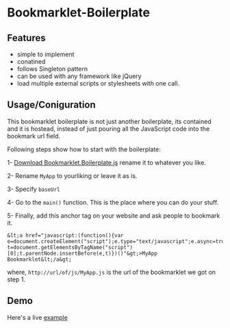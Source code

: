 Bookmarklet-Boilerplate
=======================
Features
--------
- simple to implement
- conatined
- follows Singleton pattern
- can be used with any framework like jQuery
- load multiple external scripts or stylesheets with one call.


Usage/Coniguration
------------------
This bookmarklet boilerplate is not just another boilerplate, its contained and it is hostead, instead of just pouring all the JavaScript code into the bookmark url field.

Following steps show how to start with the boilerplate:

1- [Download Bookmarklet.Boilerplate.js](https://github.com/JeyKeu/Bookmarklet-Boilerplate/blob/master/src/Bookmarklet.Boilerplate.js) rename it to whatever you like.

2- Rename `MyApp` to yourliking or leave it as is.

3- Specify `baseUrl`

4- Go to the `main()` function.
This is the place where you can do your stuff. 

5- Finally, add this anchor tag on your website and ask people to bookmark it.

    &lt;a href="javascript:(function(){var e=document.createElement("script");e.type="text/javascript";e.async=true;e.src="http://url/of/js/MyApp.js";var t=document.getElementsByTagName("script")[0];t.parentNode.insertBefore(e,t)})()"&gt;>MyApp Bookmarklet&lt;/a&gt;

where, `http://url/of/js/MyApp.js` is the url of the bookmarklet we got on step 1.

Demo
----

Here's a live [example](http://projects.junaidbaloch.com/songspk_player/)

